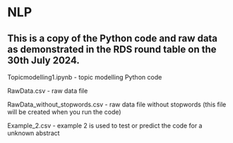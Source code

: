 # NLP
## This is a copy of the Python code and raw data as demonstrated in the RDS round table on the 30th July 2024.

Topicmodelling1.ipynb - topic modelling Python code 

RawData.csv - raw data file

RawData_without_stopwords.csv - raw data file without stopwords (this file will be created when you run the code)

Example_2.csv - example 2 is used to test or predict the code for a unknown abstract

